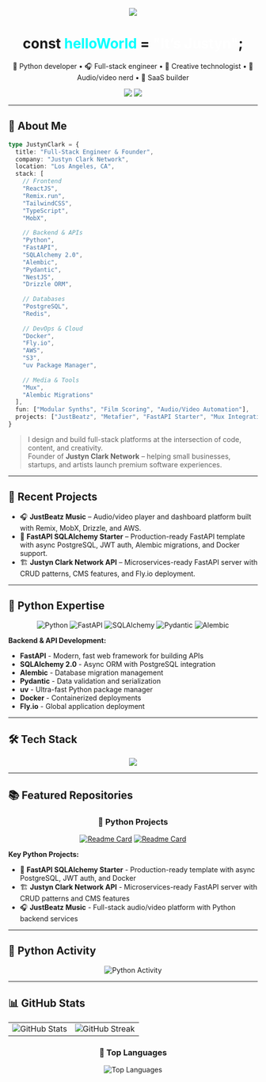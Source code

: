 <!-- Typing animation intro -->
<p align="center">
  <img src="https://readme-typing-svg.demolab.com/?lines=Hey,+I'm+Justyn+Clark!;Full-Stack+Engineer+%26+Python+Developer;FastAPI,+React,+%26+Creative+Tech;Welcome+to+my+GitHub+space!&center=true&width=600&height=45" />
</p>

<h1 align="center">const <span style="color:#00ffff;">helloWorld</span> = <span style="color:#ffffff;">"It’s Justyn"</span>;</h1>

<p align="center">
  🐍 Python developer • 🎧 Full-stack engineer • 🎨 Creative technologist • 🧠 Audio/video nerd • 🚀 SaaS builder
</p>

<p align="center">
  <img src="https://img.shields.io/github/followers/justyn-clark?label=Follow&style=social" />
  <img src="https://komarev.com/ghpvc/?username=justyn-clark&style=flat-square&color=blue" />
</p>

---

## 🧠 About Me

```ts
type JustynClark = {
  title: "Full-Stack Engineer & Founder",
  company: "Justyn Clark Network",
  location: "Los Angeles, CA",
  stack: [
    // Frontend
    "ReactJS", 
    "Remix.run",
    "TailwindCSS", 
    "TypeScript", 
    "MobX",
    
    // Backend & APIs
    "Python",
    "FastAPI",
    "SQLAlchemy 2.0",
    "Alembic",
    "Pydantic",
    "NestJS",
    "Drizzle ORM", 
    
    // Databases
    "PostgreSQL",     
    "Redis",
    
    // DevOps & Cloud
    "Docker",
    "Fly.io",
    "AWS", 
    "S3", 
    "uv Package Manager",
    
    // Media & Tools
    "Mux",
    "Alembic Migrations"
  ],
  fun: ["Modular Synths", "Film Scoring", "Audio/Video Automation"],
  projects: ["JustBeatz", "Metafier", "FastAPI Starter", "Mux Integrations", "Render Farm Tooling"]
}
```

> I design and build full-stack platforms at the intersection of code, content, and creativity.  
> Founder of **Justyn Clark Network** – helping small businesses, startups, and artists launch premium software experiences.

---

## 🚀 Recent Projects

- 🎧 **JustBeatz Music** – Audio/video player and dashboard platform built with Remix, MobX, Drizzle, and AWS.
- 🐍 **FastAPI SQLAlchemy Starter** – Production-ready FastAPI template with async PostgreSQL, JWT auth, Alembic migrations, and Docker support.
- 🏗️ **Justyn Clark Network API** – Microservices-ready FastAPI server with CRUD patterns, CMS features, and Fly.io deployment.

---

## 🐍 Python Expertise

<div align="center">

![Python](https://img.shields.io/badge/Python-3776AB?style=for-the-badge&logo=python&logoColor=white)
![FastAPI](https://img.shields.io/badge/FastAPI-009688?style=for-the-badge&logo=fastapi&logoColor=white)
![SQLAlchemy](https://img.shields.io/badge/SQLAlchemy-1C1C1C?style=for-the-badge&logo=sqlalchemy&logoColor=white)
![Pydantic](https://img.shields.io/badge/Pydantic-E92063?style=for-the-badge&logo=pydantic&logoColor=white)
![Alembic](https://img.shields.io/badge/Alembic-000000?style=for-the-badge&logo=alembic&logoColor=white)

</div>

**Backend & API Development:**

- **FastAPI** - Modern, fast web framework for building APIs
- **SQLAlchemy 2.0** - Async ORM with PostgreSQL integration
- **Alembic** - Database migration management
- **Pydantic** - Data validation and serialization
- **uv** - Ultra-fast Python package manager
- **Docker** - Containerized deployments
- **Fly.io** - Global application deployment

---

## 🛠️ Tech Stack

<p align="center">
  <img src="https://skillicons.dev/icons?i=ts,js,nodejs,python,fastapi,flask,django,go,rust,nestjs,react,nextjs,remix,tailwind,postgres,redis,docker,aws,postman" />
</p>

---

## 📚 Featured Repositories

<div align="center">

### 🐍 Python Projects

[![Readme Card](https://github-readme-stats.vercel.app/api/pin/?username=justyn-clark&repo=fastapi-sqlalchemy-starter&theme=dark&hide_border=true)](https://github.com/justyn-clark/fastapi-sqlalchemy-starter)
[![Readme Card](https://github-readme-stats.vercel.app/api/pin/?username=justyn-clark&repo=justynclarknetwork-api&theme=dark&hide_border=true)](https://github.com/justyn-clark/justynclarknetwork-api)

</div>

**Key Python Projects:**

- 🚀 **FastAPI SQLAlchemy Starter** - Production-ready template with async PostgreSQL, JWT auth, and Docker
- 🏗️ **Justyn Clark Network API** - Microservices-ready FastAPI server with CRUD patterns and CMS features
- 🎧 **JustBeatz Music** - Full-stack audio/video platform with Python backend services

---

## 🐍 Python Activity

<div align="center">

![Python Activity](https://github-readme-activity-graph.vercel.app/graph?username=justyn-clark&theme=react-dark&hide_border=true&area=true&custom_title=Python%20Development%20Activity)

</div>

---

## 📊 GitHub Stats

<table>
  <tr>
    <td>
      <img src="https://github-readme-stats-puce-sigma-81.vercel.app/api?username=justyn-clark&show_icons=true&theme=dark" alt="GitHub Stats" />
    </td>
    <td>
      <img src="https://streak-stats.demolab.com?user=justyn-clark&theme=dark" alt="GitHub Streak" />
    </td>
  </tr>
</table>

<div align="center">

### 🐍 Top Languages

![Top Languages](https://github-readme-stats.vercel.app/api/top-langs/?username=justyn-clark&layout=compact&theme=dark&hide_border=true&langs_count=8&custom_title=Most%20Used%20Languages)

</div>
